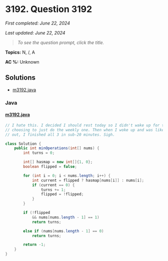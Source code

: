 # 3192. Question 3192

*First completed: June 22, 2024*

*Last updated: June 22, 2024*


> *To see the question prompt, click the title.*

**Topics:** N, /, A

**AC %:** Unknown


## Solutions

- [m3192.java](<../my-submissions/m3192.java>)
### Java
#### [m3192.java](<../my-submissions/m3192.java>)
```Java
// I hate this. I decided I should rest today so I didn't wake up for the contest, 
// choosing to just do the weekly one. Then when I woke up and was like let's try the questions
// out, I finished all 3 in sub-20 minutes. Sigh.

class Solution {
    public int minOperations(int[] nums) {
        int turns = 0;

        int[] hasmap = new int[]{1, 0};
        boolean flipped = false;

        for (int i = 0; i < nums.length; i++) {
            int current = flipped ? hasmap[nums[i]] : nums[i];
            if (current == 0) {
                turns += 1;
                flipped = !flipped;
            }
        }

        if (!flipped
            && nums[nums.length - 1] == 1)
            return turns;

        else if (nums[nums.length - 1] == 0)
            return turns;

        return -1;   
    }
}
```

